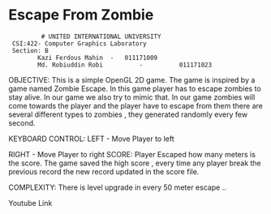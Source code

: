 # Escape From Zombie
   		     # UNITED INTERNATIONAL UNIVERSITY       
     CSI:422- Computer Graphics Laboratory        
     Section: B
			Kazi Ferdous Mahin 	-	011171009
			Md. Robiuddin Robi          -          011171023

OBJECTIVE:
This is a simple OpenGL 2D game. The game is inspired by a game named Zombie Escape. In this game player has to escape zombies to stay alive. In our game we also try to mimic that. In our game zombies will come towards the player and the player have to escape from them there are several different types to zombies , they generated randomly every few second.

KEYBOARD CONTROL:
LEFT - Move Player to left

RIGHT - Move Player to right
SCORE:
Player Escaped how many meters is the score. The game saved the high score , every time any player break the previous record the new record updated in the score file.

COMPLEXITY:
There is level upgrade in every 50 meter escape ..

Youtube Link


